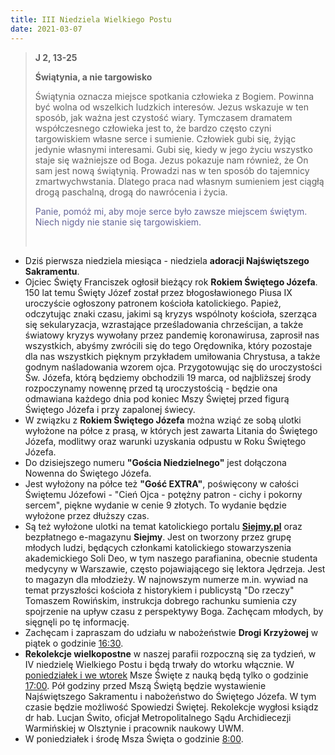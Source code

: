 ```yaml
---
title: III Niedziela Wielkiego Postu
date: 2021-03-07
---
```


> **J 2, 13-25**
>
> **Świątynia, a nie targowisko**
>
> Świątynia oznacza miejsce spotkania człowieka z Bogiem. Powinna być wolna od wszelkich ludzkich interesów. Jezus wskazuje w ten sposób, jak ważna jest czystość wiary. Tymczasem dramatem współczesnego człowieka jest to, że bardzo często czyni targowiskiem własne serce i sumienie. Człowiek gubi się, żyjąc jedynie własnymi interesami. Gubi się, kiedy w jego życiu wszystko staje się ważniejsze od Boga. Jezus pokazuje nam również, że On sam jest nową świątynią. Prowadzi nas w ten sposób do tajemnicy zmartwychwstania. Dlatego praca nad własnym sumieniem jest ciągłą drogą paschalną, drogą do nawrócenia i życia.
>
> <span style="color: #666699;">Panie, pomóż mi, aby moje serce było zawsze miejscem świętym. Niech nigdy nie stanie się targowiskiem. </span>
>
> &nbsp;

- Dziś pierwsza niedziela miesiąca - niedziela **adoracji Najświętszego Sakramentu**.
- Ojciec Święty Franciszek ogłosił bieżący rok **Rokiem Świętego Józefa**. 150 lat temu Święty Józef został przez błogosławionego Piusa IX uroczyście ogłoszony patronem kościoła katolickiego. Papież, odczytując znaki czasu, jakimi są kryzys wspólnoty kościoła, szerząca się sekularyzacja, wzrastające prześladowania chrześcijan, a także światowy kryzys wywołany przez pandemię koronawirusa, zaprosił nas wszystkich, abyśmy zwrócili się do tego Orędownika, który pozostaje dla nas wszystkich pięknym przykładem umiłowania Chrystusa, a także godnym naśladowania wzorem ojca. Przygotowując się do uroczystości Św. Józefa, którą będziemy obchodzili 19 marca, od najbliższej środy rozpoczynamy nowennę przed tą uroczystością - będzie ona odmawiana każdego dnia pod koniec Mszy Świętej przed figurą Świętego Józefa i przy zapalonej świecy.
- W związku z **Rokiem Świętego Józefa** można wziąć ze sobą ulotki wyłożone na półce z prasą, w których jest zawarta Litania do Świętego Józefa, modlitwy oraz warunki uzyskania odpustu w Roku Świętego Józefa.
- Do dzisiejszego numeru **"Gościa Niedzielnego"** jest dołączona Nowenna do Świętego Józefa.
- Jest wyłożony na półce też **"Gość EXTRA"**, poświęcony w całości Świętemu Józefowi - "Cień Ojca - potężny patron - cichy i pokorny sercem", piękne wydanie w cenie 9 złotych. To wydanie będzie wyłożone przez dłuższy czas.
- Są też wyłożone ulotki na temat katolickiego portalu **[Siejmy.pl](https://siejmy.pl/)** oraz bezpłatnego e-magazynu **Siejmy**. Jest on tworzony przez grupę młodych ludzi, będących członkami katolickiego stowarzyszenia akademickiego Soli Deo, w tym naszego parafianina, obecnie studenta medycyny w Warszawie, często pojawiającego się lektora Jędrzeja. Jest to magazyn dla młodzieży. W najnowszym numerze m.in. wywiad na temat przyszłości kościoła z historykiem i publicystą "Do rzeczy" Tomaszem Rowińskim, instrukcja dobrego rachunku sumienia czy spojrzenie na upływ czasu z perspektywy Boga. Zachęcam młodych, by sięgnęli po tę informację.
- Zachęcam i zapraszam do udziału w nabożeństwie **Drogi Krzyżowej** w piątek o godzinie <u>16:30</u>.
- **Rekolekcje wielkopostne** w naszej parafii rozpoczną się za tydzień, w IV niedzielę Wielkiego Postu i będą trwały do wtorku włącznie. W <u>poniedziałek i we wtorek</u> Msze Święte z nauką będą tylko o godzinie <u>17:00</u>. Pół godziny przed Mszą Świętą będzie wystawienie Najświętszego Sakramentu i nabożeństwo do Świętego Józefa. W tym czasie będzie możliwość Spowiedzi Świętej. Rekolekcje wygłosi ksiądz dr hab. Lucjan Świto, oficjał Metropolitalnego Sądu Archidiecezji Warmińskiej w Olsztynie i pracownik naukowy UWM.
- W poniedziałek i środę Msza Święta o godzinie <u>8:00</u>.
